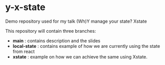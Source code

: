 # y-x-state

Demo repository used for my talk (Wh)Y manage your state? Xstate

This repository will contain three branches:

- **main** : contains description and the slides
- **local-state** : contains example of how we are currently using the state from react
- **xstate** : example on how we can achieve the same using Xstate.
